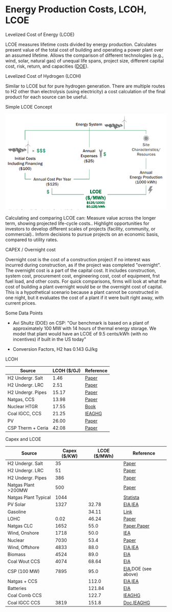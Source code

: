 # Energy Production Costs, LCOH, LCOE

Levelized Cost of Energy (LCOE)

LCOE measures lifetime costs divided by energy production. Calculates
present value of the total cost of building and operating a power
plant over an assumed lifetime. Allows the comparison of different
technologies (e.g., wind, solar, natural gas) of unequal life spans,
project size, different capital cost, risk, return, and capacities
([DOE](https://www.energy.gov/sites/prod/files/2015/08/f25/LCOE.pdf)).

Levelized Cost of Hydrogen (LCOH)

Similar to LCOE but for pure hydrogen generation. There are multiple
routes to H2 other than electrolysis (using electricity) a cost
calculation of the final product for each source can be useful.

Simple LCOE Concept

![](costs-lcoe-01.png)

Calculating and comparing LCOE can: Measure value across the longer
term, showing projected life-cycle costs.. Highlight opportunities for
investors to develop different scales of projects (facility,
community, or commercial).. Inform decisions to pursue projects on an
economic basis, compared to utility rates.

CAPEX / Overnight cost

Overnight cost is the cost of a construction project if no interest
was incurred during construction, as if the project was completed
"overnight". The overnight cost is a part of the capital cost. It
includes construction, system cost, procurement cost, engineering
cost, cost of equipment, frst fuel load, and other costs. For quick
comparisons, firms will look at what the cost of building a plant
overnight would be or the overnight cost of capital. This is a
hypothetical scenario because a plant cannot be constructed in one
night, but it evaluates the cost of a plant if it were built right
away, with current prices.

Some Data Points

* Avi Shultz (DOE) on CSP: "Our benchmark is based on a plant of
approximately 100 MW with 14 hours of thermal energy storage. We model
that plant would have an LCOE of 9.5 cents/kWh (with no incentives) if
built in the US today"

* Conversion Factors, H2 has 0.143 GJ/kg

LCOH

|Source             |LCOH ($/GJ) |Reference| 
|-------------------|------------|----------|
|H2 Undergr. Salt   | 1.46       |[Paper](https://www.hydrogen.energy.gov/pdfs/review19/st001_ahluwalia_2019_o.pdf) |
|H2 Undergr. LRC    | 2.51       |[Paper](https://www.hydrogen.energy.gov/pdfs/review19/st001_ahluwalia_2019_o.pdf) |
|H2 Undergr. Pipes  | 15.17      |[Paper](https://www.hydrogen.energy.gov/pdfs/review19/st001_ahluwalia_2019_o.pdf) |
|Natgas, CCS        | 13.98      |[Paper](https://www.linkedin.com/pulse/what-levelized-cost-clean-hydrogen-production-greg-perkins/)  |
|Nuclear HTGR       | 17.55      |[Book](https://books.google.com.tr/books?id=BpZ7DwAAQBAJ)  |
|Coal IGCC, CCS     | 21.25      |[IEAGHG](https://ieaghg.org/docs/General_Docs/Reports/2014-03.pdf)  |
|PV                 | 26.00      |[Paper](https://www.cell.com/cell-reports-physical-science/pdfExtended/S2666-3864(20)30224-1)  |
|CSP Therm + Ceria  | 42.08      |[Paper](https://www.mdpi.com/1996-1073/12/3/352/pdf-vor)  |


Capex and LCOE


|Source               | Capex ($/KW)       |LCOE ($/MWh)|Reference| 
|---------------------|--------------------|------------|----------|
|H2 Undergr. Salt     | 35                 |            |[Paper](https://www.hydrogen.energy.gov/pdfs/review19/st001_ahluwalia_2019_o.pdf) |
|H2 Undergr. LRC      | 51                 |            |[Paper](https://www.hydrogen.energy.gov/pdfs/review19/st001_ahluwalia_2019_o.pdf) |
|H2 Undergr. Pipes    | 386                |            |[Paper](https://www.hydrogen.energy.gov/pdfs/review19/st001_ahluwalia_2019_o.pdf) |
|Natgas Plant >200MW  | 500                |            |[Paper](https://www.sciencedirect.com/topics/engineering/natural-gas-combined-cycle) |
|Natgas Plant Typical | 1044               |            |[Statista](https://www.statista.com/statistics/243707/capital-costs-of-a-typical-us-combined-cycle-power-plant/#:~:text=The%20capital%20expenditure%20of%20a,dollars%20per%20kilowatt%20by%202050.)  |
|PV Solar             | 1327               | 32.78      |[EIA](https://www.eia.gov/outlooks/aeo/assumptions/pdf/table_8.2.pdf),[IEA](https://www.iea.org/reports/projected-costs-of-generating-electricity-2020)
|Gasoline             |                    | 34.11      |[Link](https://voltaoil.com/what-makes-up-retail-price-for-gasoline)
|LOHC                 | 0.02               | 46.24      |[Paper](https://ec.europa.eu/research/participants/documents/downloadPublic?documentIds=080166e5c551f4c2&appId=PPGMS) |
|Natgas CLC           | 1652               | 55.0       |[Paper](https://www.sciencedirect.com/science/article/pii/S175058361730693X),[Paper](https://www.researchgate.net/publication/326160300_Techno-Economic_Analysis_of_a_Carbon_Capture_Chemical_Looping_Combustion_Power_Plant)  |
|Wind, Onshore        | 1718               | 50.0       |[IEA](https://www.iea.org/reports/projected-costs-of-generating-electricity-2020)
|Nuclear              | 7030               | 53.4       |[Paper](https://link.springer.com/content/pdf/10.1007/s11356-021-18129-3.pdf/)|
|Wind, Offshore       | 4833               | 88.0       |[EIA](https://www.eia.gov/outlooks/aeo/assumptions/pdf/table_8.2.pdf),[IEA](https://www.iea.org/reports/projected-costs-of-generating-electricity-2020)
|Biomass              | 4524               | 89.0       |[EIA](https://www.eia.gov/outlooks/aeo/pdf/electricity_generation.pdf)|
|Coal Wout CCS        | 4074               | 68.64      |[EIA](https://www.eia.gov/outlooks/aeo/assumptions/pdf/table_8.2.pdf)|
|CSP (100 MW)         | 7895               | 95.0       |[EIA](https://www.eia.gov/outlooks/aeo/assumptions/pdf/table_8.2.pdf),DOE (see above)|
|Natgas + CCS         |                    | 112.0      |[EIA](https://www.eia.gov/outlooks/aeo/assumptions/pdf/table_8.2.pdf),[IEA](https://www.iea.org/reports/projected-costs-of-generating-electricity-2020)
|Batteries            |                    | 121.84     | [EIA](https://www.eia.gov/outlooks/aeo/pdf/electricity_generation.pdf)  |
|Coal Comb CCS        |                    | 122.7      |[IEAGHG](https://ieaghg.org/docs/General_Docs/Reports/2014-03.pdf)|
|Coal IGCC CCS        | 3819               | 151.8      |[Doc](https://atb-archive.nrel.gov/electricity/2017/index.html?t=cc&s=cx),[IEAGHG](https://ieaghg.org/docs/General_Docs/Reports/2014-03.pdf)|


